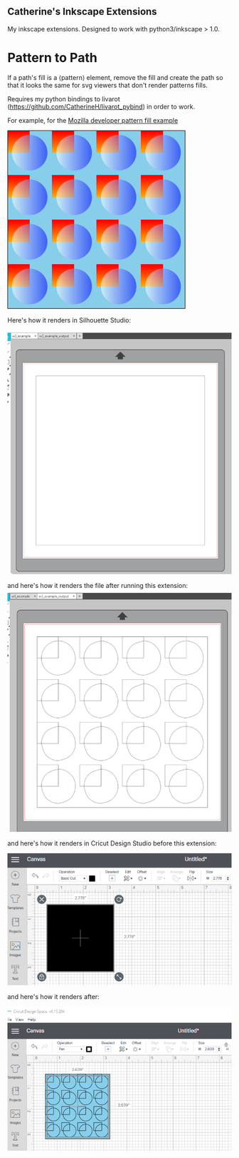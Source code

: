 Catherine's Inkscape Extensions
-------------------------------

My inkscape extensions. Designed to work with python3/inkscape > 1.0.

Pattern to Path
===============

If a path's fill is a &langle;pattern&rangle; element, remove the fill and create the path so that it looks the same for svg viewers that don't render patterns fills.

Requires my python bindings to livarot (https://github.com/CatherineH/livarot_pybind) in order to work.

For example, for the [Mozilla developer pattern fill example](https://developer.mozilla.org/en-US/docs/Web/SVG/Tutorial/Patterns)

![mozilla developer pattern fill example](https://raw.githubusercontent.com/CatherineH/inkscape_extensions/main/tests/data/w3_example.svg)

Here's how it renders in Silhouette Studio:

![silhouette studio render](https://raw.githubusercontent.com/CatherineH/inkscape_extensions/main/doc/silhouette_pattern_fill.png)

and here's how it renders the file after running this extension:
![silhouette studio render](https://raw.githubusercontent.com/CatherineH/inkscape_extensions/main/doc/silhouette_path_fill.png)


and here's how it renders in Cricut Design Studio before this extension:

![silhouette studio render](https://raw.githubusercontent.com/CatherineH/inkscape_extensions/main/doc/cricut_pattern_fill.png)

and here's how it renders after:

![silhouette studio render](https://raw.githubusercontent.com/CatherineH/inkscape_extensions/main/doc/cricut_path_fill.png)


